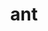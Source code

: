---
title: "ant"
layout: cache
categories: [package, v0.18]
meta: {"versions": ["1.10.7"], "compilers": ["gcc@7.5.0"]}
spec_files: 
 - spec-0.json
spec_names:
 - 'ant@1.10.7%gcc@7.5.0 arch=linux-ubuntu18.04-x86_64 ^openjdk@11.0.15_10%gcc@7.5.0 arch=linux-ubuntu18.04-x86_64'
---